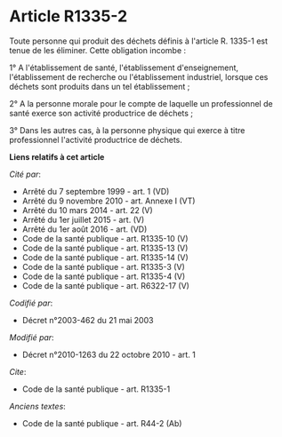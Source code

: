 # Article R1335-2

Toute personne qui produit des déchets définis à l'article R. 1335-1 est tenue de les éliminer. Cette obligation incombe : 

1° A l'établissement de santé, l'établissement d'enseignement, l'établissement de recherche ou l'établissement industriel,
lorsque ces déchets sont produits dans un tel établissement ; 

2° A la personne morale pour le compte de laquelle un professionnel de santé exerce son activité productrice de déchets ; 

3° Dans les autres cas, à la personne physique qui exerce à titre professionnel l'activité productrice de déchets.

**Liens relatifs à cet article**

_Cité par_:

  - Arrêté du 7 septembre 1999 - art. 1 (VD)
  - Arrêté du 9 novembre 2010 - art. Annexe I (VT)
  - Arrêté du 10 mars 2014 - art. 22 (V)
  - Arrêté du 1er juillet 2015 - art. (V)
  - Arrêté du 1er août 2016 - art. (VD)
  - Code de la santé publique - art. R1335-10 (V)
  - Code de la santé publique - art. R1335-13 (V)
  - Code de la santé publique - art. R1335-14 (V)
  - Code de la santé publique - art. R1335-3 (V)
  - Code de la santé publique - art. R1335-4 (V)
  - Code de la santé publique - art. R6322-17 (V)

_Codifié par_:

  - Décret n°2003-462 du 21 mai 2003

_Modifié par_:

  - Décret n°2010-1263 du 22 octobre 2010 - art. 1

_Cite_:

  - Code de la santé publique - art. R1335-1

_Anciens textes_:

  - Code de la santé publique - art. R44-2 (Ab)
